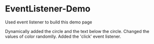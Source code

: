 # EventListener-Demo
Used event listener to build this demo page

Dynamically added the circle and the text below the circle. Changed the values of color randomlly. Added the 'click' event listener.
